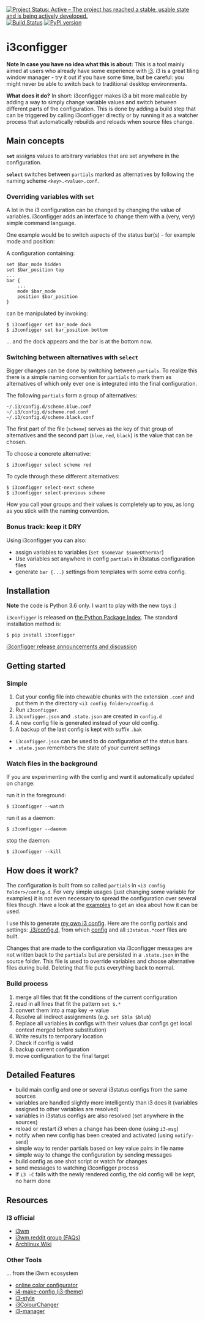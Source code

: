 [![Project Status: Active – The project has reached a stable, usable state and is being actively developed.](http://www.repostatus.org/badges/latest/active.svg)](http://www.repostatus.org/#active)
 [![Build Status](https://travis-ci.org/obestwalter/i3configger.svg?branch=master)](https://travis-ci.org/obestwalter/i3configger) [![PyPI version](https://badge.fury.io/py/i3configger.svg)](https://badge.fury.io/py/i3configger)

# i3configger

**Note In case you have no idea what this is about:** This is a tool mainly aimed at users who already have some experience with [i3](https://i3wm.org). i3 is a great tiling window manager - try it out if you have some time, but be careful: you might never be able to switch back to traditional desktop environments.

**What does it do?** In short: i3configger makes i3 a bit more malleable by adding a way to simply change variable values and switch between different parts of the configuration. This is done by adding a build step that can be triggered by calling i3configger directly or by running it as a watcher process that automatically rebuilds and reloads when source files change.

## Main concepts

**`set`** assigns values to arbitrary variables that are set anywhere in the configuration.

**`select`** switches between `partials` marked as alternatives by following the naming scheme `<key>.<value>.conf`.

### Overriding variables with `set`

A lot in the i3 configuration can be changed by changing the value of variables. i3configger adds an interface to change them with a (very, very) simple command language.

One example would be to switch aspects of the status bar(s) - for example mode and position:

A configuration containing:

```text
set $bar_mode hidden
set $bar_position top
...
bar {
    ...
    mode $bar_mode
    position $bar_position
}
```

can be manipulated by invoking:

```text
$ i3configger set bar_mode dock
$ i3configger set bar_position bottom
```

... and the dock appears and the bar is at the bottom now.

### Switching between alternatives with `select`

Bigger changes can be done by switching between `partials`. To realize this there is a simple naming convention for `partials` to mark them as alternatives of which only ever one is integrated into the final configuration.

The following `partials` form a group of alternatives:

    ~/.i3/config.d/scheme.blue.conf
    ~/.i3/config.d/scheme.red.conf
    ~/.i3/config.d/scheme.black.conf

The first part of the file (`scheme`) serves as the key of that group of alternatives and the second part (`blue`, `red`, `black`) is the value that can be chosen.

To choose a concrete alternative:

```text
$ i3configger select scheme red
```

To cycle through these different alternatives:

```text
$ i3configger select-next scheme
$ i3configger select-previous scheme
```

How you call your groups and their values is completely up to you, as long as you stick with the naming convention.

### Bonus track: keep it DRY

Using i3configger you can also:

* assign variables to variables (`set $someVar $someOtherVar`)
* Use variables set anywhere in config `partials` in i3status configuration files
* generate `bar {...}` settings from templates with some extra config.

## Installation

**Note** the code is Python 3.6 only. I want to play with the new toys :)

`i3configger` is released on [the Python Package Index](https://pypi.org/project/i3configger/). The standard installation method is:

    $ pip install i3configger

[i3configger release announcements and discussion](https://www.reddit.com/r/i3wm/comments/6exzgs/meet_i3configger/)

## Getting started

### Simple

1. Cut your config file into chewable chunks with the extension `.conf` and put them in the directory `<i3 config folder>/config.d`.
2. Run `i3configger`.
3. `i3configger.json` and `.state.json` are created in `config.d`
4. A new config file is generated instead of your old config.
5. A backup of the last config is kept with suffix `.bak`

* `i3configger.json` can be used to do configuration of the status bars.
* `.state.json` remembers the state of your current settings

### Watch files in the background

If you are experimenting with the config and want it automatically updated on change:

run it in the foreground:

    $ i3configger --watch

run it as a daemon:

    $ i3configger --daemon

stop the daemon:

    $ i3configger --kill

## How does it work?

The configuration is built from so called `partials` in `<i3 config folder>/config.d`. For very simple usages (just changing some variable for examples) it is not even necessary to spread the configuration over several files though. Have a look at the [examples](examples/README.md) to get an idea about how it can be used.

I use this to generate [my own i3 config](https://github.com/obestwalter/i3config). Here are the config partials and settings: [.i3/config.d](https://github.com/obestwalter/i3config/tree/master/config.d), from which [config](https://github.com/obestwalter/i3config/tree/master/config) and all `i3status.*conf` files are built.

Changes that are made to the configuration via i3configger messages are not written back to the `partials` but are persisted in a `.state.json` in the source folder. This file is used to override variables and choose alternative files during build. Deleting that file puts everything back to normal.

### Build process

1. merge all files that fit the conditions of the current configuration
2. read in all lines that fit the pattern `set $.*`
3. convert them into a map key -> value
4. Resolve all indirect assignments (e.g. `set $bla $blub`)
5. Replace all variables in configs with their values (bar configs get local context merged before substitution)
6. Write results to temporary location
7. Check if config is valid
8. backup current configuration
9. move configuration to the final target

##  Detailed Features

* build main config and one or several i3status configs from the same sources
* variables are handled slightly more intelligently than i3 does it (variables assigned to other variables are resolved)
* variables in i3status configs are also resolved (set anywhere in the sources)
* reload or restart i3 when a change has been done (using `i3-msg`)
* notify when new config has been created and activated (using `notify-send`)
* simple way to render partials based on key value pairs in file name
* simple way to change the configuration by sending messages
* build config as one shot script or watch for changes
* send messages to watching i3configger process
* if `i3 -C` fails with the newly rendered config, the old config will be kept, no harm done

## Resources

### I3 official

* [i3wm](https://i3wm.org/)
* [i3wm reddit group (FAQs)](https://www.reddit.com/r/i3wm/)
* [Archlinux Wiki](https://wiki.archlinux.org/index.php/I3)

### Other Tools

... from the i3wm ecosystem

* [online color configurator](https://thomashunter.name/i3-configurator/)
* [j4-make-config (i3-theme)](https://github.com/okraits/j4-make-config)
* [i3-style](https://github.com/acrisci/i3-style)
* [i3ColourChanger](https://github.com/PMunch/i3ColourChanger)
* [i3-manager](https://github.com/erayaydin/i3-manager)

